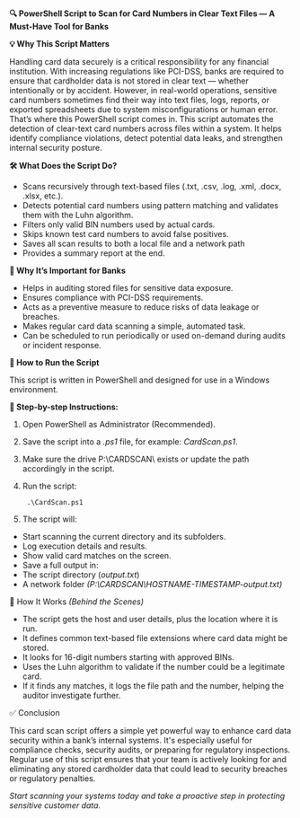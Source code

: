 **🔍 PowerShell Script to Scan for Card Numbers in Clear Text Files — A Must-Have Tool for Banks**

**💡 Why This Script Matters**

Handling card data securely is a critical responsibility for any financial institution. With increasing regulations like PCI-DSS, banks are required to ensure that cardholder data is not stored in clear text — whether intentionally or by accident.
However, in real-world operations, sensitive card numbers sometimes find their way into text files, logs, reports, or exported spreadsheets due to system misconfigurations or human error. That’s where this PowerShell script comes in.
This script automates the detection of clear-text card numbers across files within a system. It helps identify compliance violations, detect potential data leaks, and strengthen internal security posture.


**🛠️ What Does the Script Do?**
- Scans recursively through text-based files (.txt, .csv, .log, .xml, .docx, .xlsx, etc.).
- Detects potential card numbers using pattern matching and validates them with the Luhn algorithm.
- Filters only valid BIN numbers used by actual cards.
- Skips known test card numbers to avoid false positives.
- Saves all scan results to both a local file and a network path
- Provides a summary report at the end.

**🔐 Why It’s Important for Banks**
- Helps in auditing stored files for sensitive data exposure.
- Ensures compliance with PCI-DSS requirements.
- Acts as a preventive measure to reduce risks of data leakage 
or breaches.
- Makes regular card data scanning a simple, automated task.
- Can be scheduled to run periodically or used on-demand during audits or incident response.

**🚀 How to Run the Script**

This script is written in PowerShell and designed for use in a Windows environment.

**🔹 Step-by-step Instructions:**

1. Open PowerShell as Administrator (Recommended).

2. Save the script into a *.ps1* file, for example: *CardScan.ps1*.

3. Make sure the drive P:\CARDSCAN\ exists or update the path accordingly in the script.

4. Run the script:
    
        .\CardScan.ps1

5. The script will:
- Start scanning the current directory and its subfolders.
- Log execution details and results.
- Show valid card matches on the screen.
- Save a full output in:
- The script directory (*output.txt*)
- A network folder *(P:\CARDSCAN\HOSTNAME-TIMESTAMP-output.txt)*

🧠 How It Works *(Behind the Scenes)*
- The script gets the host and user details, plus the location where it is run.
- It defines common text-based file extensions where card data might be stored.
- It looks for 16-digit numbers starting with approved BINs.
- Uses the Luhn algorithm to validate if the number could be a legitimate card.
- If it finds any matches, it logs the file path and the number, helping the auditor investigate further.

✅ Conclusion

This card scan script offers a simple yet powerful way to enhance card data security within a bank’s internal systems. It's especially useful for compliance checks, security audits, or preparing for regulatory inspections.
Regular use of this script ensures that your team is actively looking for and eliminating any stored cardholder data that could lead to security breaches or regulatory penalties.

*Start scanning your systems today and take a proactive step in protecting sensitive customer data.*
